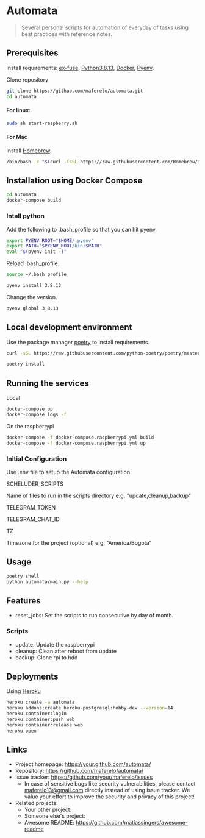 # Automata

> Several personal scripts for automation of everyday of tasks
> using best practices with reference notes.

## Prerequisites

Install requirements: [ex-fuse](https://packages.debian.org/source/buster/fuse-exfat), [Python3.8.13](https://www.python.org/), [Docker](https://www.docker.com/), [Pyenv](https://github.com/pyenv/pyenv).

Clone repository

```bash
git clone https://github.com/maferelo/automata.git
cd automata
```

#### For linux:

```bash
sudo sh start-raspberry.sh
```

#### For Mac

Install [Homebrew](https://brew.sh/).

```bash
/bin/bash -c "$(curl -fsSL https://raw.githubusercontent.com/Homebrew/install/HEAD/install.sh)"
```

## Installation using Docker Compose

```bash
cd automata
docker-compose build
```

### Intall python

Add the following to .bash_profile so that you can hit pyenv.

```bash
export PYENV_ROOT="$HOME/.pyenv"
export PATH="$PYENV_ROOT/bin:$PATH"
eval "$(pyenv init -)"
```

Reload .bash_profile.

```bash
source ~/.bash_profile
```

```bash
pyenv install 3.8.13
```

Change the version.

```bash
pyenv global 3.8.13
```

## Local development environment

Use the package manager [poetry](https://python-poetry.org/) to install requirements.

```bash
curl -sSL https://raw.githubusercontent.com/python-poetry/poetry/master/get-poetry.py | python -

poetry install
```

## Running the services

Local

```bash
docker-compose up
docker-compose logs -f
```

On the raspberrypi

```bash
docker-compose -f docker-compose.raspberrypi.yml build
docker-compose -f docker-compose.raspberrypi.yml up
```

### Initial Configuration

Use .env file to setup the Automata configuration

SCHELUDER_SCRIPTS

Name of files to run in the scripts directory e.g. "update,cleanup,backup"

TELEGRAM_TOKEN

TELEGRAM_CHAT_ID

TZ

Timezone for the project (optional) e.g. "America/Bogota"

## Usage

```bash
poetry shell
python automata/main.py --help
```

## Features

- reset_jobs: Set the scripts to run consecutive by day of month.

### Scripts

- update: Update the raspberrypi
- cleanup: Clean after reboot from update
- backup: Clone rpi to hdd

## Deployments

Using [Heroku](https://python-poetry.org/)

```bash
heroku create -a automata
heroku addons:create heroku-postgresql:hobby-dev --version=14
heroku container:login
heroku container:push web
heroku container:release web
heroku open
```

## Links

- Project homepage: https://your.github.com/automata/
- Repository: https://github.com/maferelo/automata/
- Issue tracker: https://github.com/your/maferelo/issues
  - In case of sensitive bugs like security vulnerabilities, please contact
    maferelo13@gmail.com directly instead of using issue tracker. We value your effort
    to improve the security and privacy of this project!
- Related projects:
  - Your other project:
  - Someone else's project:
  - Awesome README: https://github.com/matiassingers/awesome-readme
